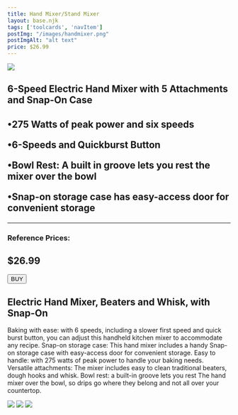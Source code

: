 ```yaml
---
title: Hand Mixer/Stand Mixer
layout: base.njk
tags: ['toolcards', 'navItem']
postImg: "/images/handmixer.png"
postImgAlt: "alt text"
price: $26.99
---
```

<section class="tool_container">
       <img src ="https://place-hold.it/600x600.jpg">
      <div class="text">
        <h1>6-Speed Electric Hand Mixer with 5 Attachments and Snap-On Case<h1>
        <p>•275 Watts of peak power and six speeds</p>
        <p>•6-Speeds and Quickburst Button</p>
        <p>•Bowl Rest: A built in groove lets you rest the mixer over the bowl</p>
        <p>•Snap-on storage case has easy-access door for convenient storage</p>
        <hr />
        <!--  need add colors in the checked css-->
        <span class="fa fa-star checked"></span>
        <span class="fa fa-star checked"></span>
        <span class="fa fa-star checked"></span>
        <span class="fa fa-star"></span>
        <span class="fa fa-star"></span>
       <h3>Reference Prices: <h2>$26.99</h2> </h3> 
        <form method="get" action="https://www.amazon.com/EatSmart-ESKS-01-Precision-Digital-Kitchen/dp/B001N07KUE"><button type ="submit">BUY</button></form>
      </div>
        </section>
    <!-- content-->
    <div class="toolbody">
        <div class="bodycontext">
         <h2>Electric Hand Mixer, Beaters and Whisk, with Snap-On </h2>
        <p>Baking with ease: with 6 speeds, including a slower first speed and quick burst button, you can adjust this handheld kitchen mixer to accommodate any recipe.
          Snap-on storage case: This hand mixer includes a handy Snap-on storage case with easy-access door for convenient storage.
          Easy to handle: with 275 watts of peak power to handle your baking needs.
          Versatile attachments: The mixer includes easy to clean traditional beaters, dough hooks and whisk.
            Bowl rest: a built-in groove lets you rest The hand mixer over the bowl, so drips go where they belong and not all over your countertop.</p>
        </div>
        <div class="bodyimg">
         <img src ="https://place-hold.it/400x400.jpg">
          <img src ="https://place-hold.it/400x400.jpg"> 
          <img src ="https://place-hold.it/400x400.jpg"> 
        </div>
      </div>



